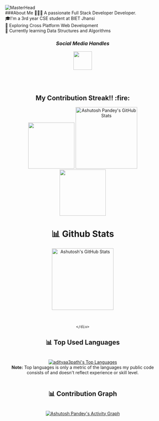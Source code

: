 
![MasterHead](https://www.wingstechsolutions.com/wp-content/uploads/2022/03/full-stack-development.gif)
<br/>
###About Me
👨🏽‍💻 A passionate Full Stack Developer Developer.<br> 🎓I'm a 3rd year CSE student at BIET Jhansi<br>🎨 Exploring Cross Platform Web Development<br>🌱 Currently learning Data Structures and Algorithms<br>


<h3 align='center'><i> Social Media Handles</i></h3>
<p align='center'>
<table width="122" align='center'>
<tr>
 <a href="https://www.linkedin.com/in/aditya-tripathi-596398207/"><img src="https://cdn-icons-png.flaticon.com/512/1409/1409945.png" width="60"></a>
</tr>
</table>
</p>

 <br>
 <h2 align="center">My Contribution Streak!! :fire:</h2>

<p align="center">
   <a>
    <img height="150" width="150" src="https://user-images.githubusercontent.com/85965606/194883377-48faf476-56b7-4550-8574-844f2ca8baca.png">
    <a href="https://github.com/adityaa3pathi">
        <img src="https://github-readme-streak-stats.herokuapp.com/?user=adityaa3pathi&theme=blue-green" title="Ashutosh Pandey's GitHub Stats" height="200"/></a>
   <img height="150" width="150" src="https://user-images.githubusercontent.com/85965606/194883387-b4d3b9f8-d432-4b77-8aab-77c6ed120e31.png">
  
   </a>
</p>

<div>
    <div align="center">
        <h1>📊 Github Stats </h1>
     <a href="https://github.com/adityaa3pathi">
        <img src="https://github-readme-stats.vercel.app/api?username=adityaa3pathi&theme=blue-green&count_private=true&show_icons=true" title="Ashutosh's GitHub Stats" height="200"/></a>
        <br>
        <br>
     <br>

     
    </div>
</div>

<div align="center">
    <h2>📊 Top Used Languages </h2>
    <br><a href="https://github.com/adityaa3pathi"><img alt="adityaa3pathi's Top Languages" src="https://github-readme-stats.vercel.app/api/top-langs/?username=adityaa3pathi&langs_count=8&layout=compact&theme=blue-green&hide_border=true&bg_color=040f0f&title_color=2f97c1&icon_color=F8D866" title="adityaa3pathi's Top Languages"/></a><br>
    <b>Note:</b> Top languages is only a metric of the languages my public code consists of and doesn't reflect experience or skill level.
    <br><br>
</div>

<div align="center">
    <h2>📊 Contribution Graph </h2>
    <br><a href="https://github.com/adityaa3pathi"><img alt="Ashutosh Pandey's Activity Graph" src="https://ghactivity.mrayush.me/graph?username=adityaa3pathi&bg_color=1F222E&color=F8D866&line=F85D7F&point=FFFFFF&hide_border=true" title="Contribution Graph"/></a>
</div>
